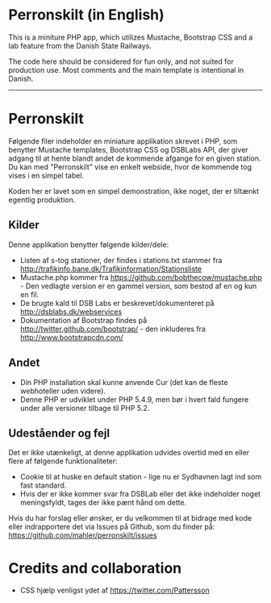 Perronskilt (in English)
========================
This is a miniture PHP app, which utilizes Mustache, Bootstrap CSS and a lab feature from the Danish State Railways.

The code here should be considered for fun only, and not suited for production use. Most comments and the main template is intentional in Danish.

***

Perronskilt
===========
Følgende filer indeholder en miniature applikation skrevet i PHP, som benytter Mustache templates, Bootstrap CSS og DSBLabs API, der giver adgang til at hente blandt andet de kommende afgange for en given station. Du kan med "Perronskilt" vise en enkelt webside, hvor de kommende tog vises i en simpel tabel.

Koden her er lavet som en simpel demonstration, ikke noget, der er tiltænkt egentlig produktion. 

Kilder
------
Denne applikation benytter følgende kilder/dele:

* Listen af s-tog stationer, der findes i stations.txt stammer fra http://trafikinfo.bane.dk/Trafikinformation/Stationsliste
* Mustache.php kommer fra https://github.com/bobthecow/mustache.php - Den vedlagte version er en gammel version, som bestod af en og kun en fil.
* De brugte kald til DSB Labs er beskrevet/dokumenteret på http://dsblabs.dk/webservices
* Dokumentation af Bootstrap findes på http://twitter.github.com/bootstrap/ - den inkluderes fra http://www.bootstrapcdn.com/

Andet
-----
* Din PHP installation skal kunne anvende Cur (det kan de fleste webhoteller uden videre).
* Denne PHP er udviklet under PHP 5.4.9, men bør i hvert fald fungere under alle versioner tilbage til PHP 5.2.


Udeståender og fejl
-------------------
Det er ikke utænkeligt, at denne applikation udvides overtid med en eller flere af følgende funktionaliteter:

* Cookie til at huske en default station - lige nu er Sydhavnen lagt ind som fast standard.
* Hvis der er ikke kommer svar fra DSBLab eller det ikke indeholder noget meningsfyldt, tages der ikke pænt hånd om dette.

Hvis du har forslag eller ønsker, er du velkommen til at bidrage med kode eller indrapportere det via Issues på Github, som du finder på:
https://github.com/mahler/perronskilt/issues


Credits and collaboration
=========================
* CSS hjælp venligst ydet af https://twitter.com/Pattersson
